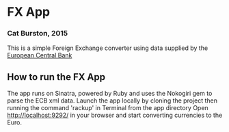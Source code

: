 # FX App
### Cat Burston, 2015
This is a simple Foreign Exchange converter using data supplied by the [European Central Bank](http://www.ecb.europa.eu/stats/eurofxref/eurofxref-hist-90d.xml)
## How to run the FX App
The app runs on Sinatra, powered by Ruby and uses the Nokogiri gem to parse the ECB xml data.
Launch the app locally by cloning the project then running the command 'rackup' in Terminal from the app directory
Open [http://localhost:9292/](http://localhost:9292/) in your browser and start converting currencies to the Euro.
